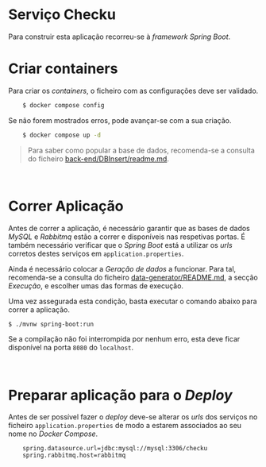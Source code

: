 # **Serviço Checku**

Para construir esta aplicação recorreu-se à *framework* _Spring Boot_.
</br>

# **Criar containers**
Para criar os *containers*, o ficheiro com as configurações deve ser validado.

```bash
    $ docker compose config
```

Se não forem mostrados erros, pode avançar-se com a sua criação.

```bash
    $ docker compose up -d
```

> Para saber como popular a base de dados, recomenda-se a consulta do ficheiro [back-end/DBInsert/readme.md](DBInsert/readme.md).

</br>


# **Correr Aplicação**

Antes de correr a aplicação, é necessário garantir que as bases de dados _MySQL_ e _Rabbitmq_ estão a correr e disponíveis nas respetivas portas. É também necessário verificar que o _Spring Boot_ está a utilizar os _urls_ corretos destes serviços em `application.properties`.

Ainda é necessário colocar a *Geração de dados* a funcionar. Para tal, recomenda-se a consulta do ficheiro [data-generator/README.md](../data-generator/README.md), a secção _Execução_, e escolher umas das formas de execução.

Uma vez assegurada esta condição, basta executar o comando abaixo para correr a aplicação.

```bash
$ ./mvnw spring-boot:run
```

Se a compilação não foi interrompida por nenhum erro, esta deve ficar disponível na porta `8080` do `localhost`.

</br>

# Preparar aplicação para o _Deploy_


Antes de ser possível fazer o _deploy_ deve-se alterar os _urls_ dos serviços no ficheiro `application.properties` de modo a estarem associados ao seu nome no _Docker Compose_.

```properties
    spring.datasource.url=jdbc:mysql://mysql:3306/checku
    spring.rabbitmq.host=rabbitmq
```

</br>




